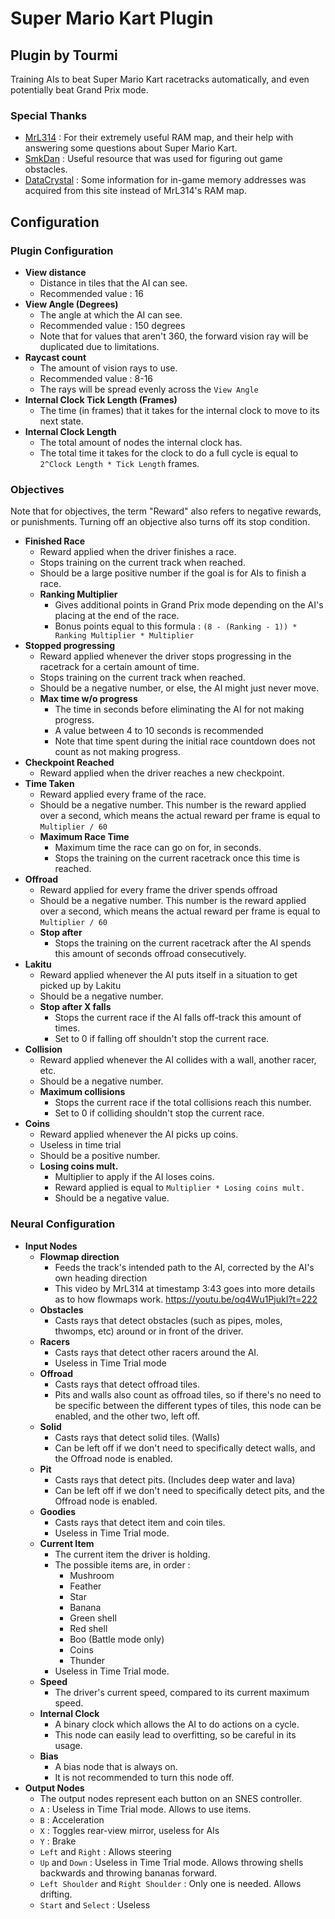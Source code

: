 # Super Mario Kart Plugin
Plugin by Tourmi
-------
Training AIs to beat Super Mario Kart racetracks automatically, and even potentially beat Grand Prix mode.

### Special Thanks
* [MrL314](https://www.smwcentral.net/?p=viewthread&t=93458) : For their extremely useful RAM map, and their help with answering some questions about Super Mario Kart.
* [SmkDan](https://smkdan.eludevisibility.org/smk.html) : Useful resource that was used for figuring out game obstacles.
* [DataCrystal](https://datacrystal.romhacking.net/wiki/Super_Mario_Kart:RAM_map) : Some information for in-game memory addresses was acquired from this site instead of MrL314's RAM map.

## Configuration

### Plugin Configuration
* **View distance**
    * Distance in tiles that the AI can see.
    * Recommended value : 16
* **View Angle (Degrees)**
    * The angle at which the AI can see.
    * Recommended value : 150 degrees
    * Note that for values that aren't 360, the forward vision ray will be duplicated due to limitations.
* **Raycast count**
    * The amount of vision rays to use.
    * Recommended value : 8-16
    * The rays will be spread evenly across the `View Angle`
* **Internal Clock Tick Length (Frames)**
    * The time (in frames) that it takes for the internal clock to move to its next state.
* **Internal Clock Length**
    * The total amount of nodes the internal clock has.
    * The total time it takes for the clock to do a full cycle is equal to `2^Clock Length * Tick Length` frames.

### Objectives
Note that for objectives, the term "Reward" also refers to negative rewards, or punishments.
Turning off an objective also turns off its stop condition.

* **Finished Race**
    * Reward applied when the driver finishes a race.
    * Stops training on the current track when reached.
    * Should be a large positive number if the goal is for AIs to finish a race.
    * **Ranking Multiplier**
        * Gives additional points in Grand Prix mode depending on the AI's placing at the end of the race.
        * Bonus points equal to this formula : `(8 - (Ranking - 1)) * Ranking Multiplier * Multiplier`
* **Stopped progressing**
    * Reward applied whenever the driver stops progressing in the racetrack for a certain amount of time.
    * Stops training on the current track when reached.
    * Should be a negative number, or else, the AI might just never move.
    * **Max time w/o progress**
        * The time in seconds before eliminating the AI for not making progress.
        * A value between 4 to 10 seconds is recommended
        * Note that time spent during the initial race countdown does not count as not making progress.
* **Checkpoint Reached**
    * Reward applied when the driver reaches a new checkpoint.
* **Time Taken**
    * Reward applied every frame of the race.
    * Should be a negative number. This number is the reward applied over a second, which means the actual reward per frame is equal to `Multiplier / 60`
    * **Maximum Race Time**
        * Maximum time the race can go on for, in seconds.
        * Stops the training on the current racetrack once this time is reached.
* **Offroad**
    * Reward applied for every frame the driver spends offroad
    * Should be a negative number. This number is the reward applied over a second, which means the actual reward per frame is equal to `Multiplier / 60`
    * **Stop after**
        * Stops the training on the current racetrack after the AI spends this amount of seconds offroad consecutively.
* **Lakitu**
    * Reward applied whenever the AI puts itself in a situation to get picked up by Lakitu
    * Should be a negative number.
    * **Stop after X falls**
        * Stops the current race if the AI falls off-track this amount of times.
        * Set to 0 if falling off shouldn't stop the current race.
* **Collision**
    * Reward applied whenever the AI collides with a wall, another racer, etc.
    * Should be a negative number.
    * **Maximum collisions**
        * Stops the current race if the total collisions reach this number.
        * Set to 0 if colliding shouldn't stop the current race.
* **Coins**
    * Reward applied whenever the AI picks up coins.
    * Useless in time trial
    * Should be a positive number.
    * **Losing coins mult.**
        * Multiplier to apply if the AI loses coins.
        * Reward applied is equal to `Multiplier * Losing coins mult.`
        * Should be a negative value.

### Neural Configuration

* **Input Nodes**
    * **Flowmap direction**
        * Feeds the track's intended path to the AI, corrected by the AI's own heading direction
        * This video by MrL314 at timestamp 3:43 goes into more details as to how flowmaps work. https://youtu.be/oq4Wu1PjukI?t=222
    * **Obstacles**
        * Casts rays that detect obstacles (such as pipes, moles, thwomps, etc) around or in front of the driver.
    * **Racers**
        * Casts rays that detect other racers around the AI.
        * Useless in Time Trial mode
    * **Offroad**
        * Casts rays that detect offroad tiles.
        * Pits and walls also count as offroad tiles, so if there's no need to be specific between the different types of tiles, this node can be enabled, and the other two, left off.
    * **Solid**
        * Casts rays that detect solid tiles. (Walls)
        * Can be left off if we don't need to specifically detect walls, and the Offroad node is enabled.
    * **Pit**
        * Casts rays that detect pits. (Includes deep water and lava)
        * Can be left off if we don't need to specifically detect pits, and the Offroad node is enabled.
    * **Goodies**
        * Casts rays that detect item and coin tiles.
        * Useless in Time Trial mode.
    * **Current Item**
        * The current item the driver is holding.
        * The possible items are, in order :
            * Mushroom
            * Feather
            * Star
            * Banana
            * Green shell
            * Red shell
            * Boo (Battle mode only)
            * Coins
            * Thunder
        * Useless in Time Trial mode.
    * **Speed**
        * The driver's current speed, compared to its current maximum speed.
    * **Internal Clock**
        * A binary clock which allows the AI to do actions on a cycle.
        * This node can easily lead to overfitting, so be careful in its usage.
    * **Bias**
        * A bias node that is always on.
        * It is not recommended to turn this node off.
* **Output Nodes**
    * The output nodes represent each button on an SNES controller.
    * `A` : Useless in Time Trial mode. Allows to use items.
    * `B` : Acceleration
    * `X` : Toggles rear-view mirror, useless for AIs
    * `Y` : Brake
    * `Left` and `Right` : Allows steering
    * `Up` and `Down` : Useless in Time Trial mode. Allows throwing shells backwards and throwing bananas forward.
    * `Left Shoulder` and `Right Shoulder` : Only one is needed. Allows drifting.
    * `Start` and `Select` : Useless

